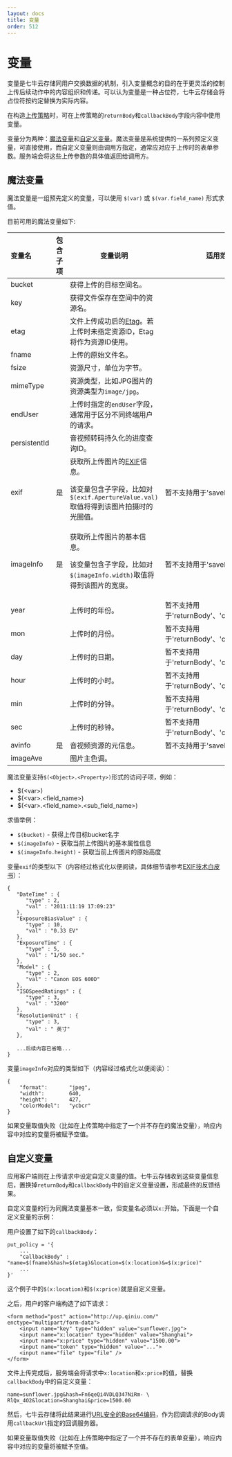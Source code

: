 ```yaml
---
layout: docs
title: 变量
order: 512
---
```

<a id="vars"></a>
# 变量

变量是七牛云存储同用户交换数据的机制，引入变量概念的目的在于更灵活的控制上传后续动作中的内容组织和传递。可以认为变量是一种占位符，七牛云存储会将占位符按约定替换为实际内容。

在构造[上传策略](../../../reference/security/put-policy.html)时，可在上传策略的`returnBody`和`callbackBody`字段内容中使用变量。

变量分为两种：[魔法变量](#magicvar)和[自定义变量](#xvar)。魔法变量是系统提供的一系列预定义变量，可直接使用，而自定义变量则由调用方指定，通常应对应于上传时的表单参数。服务端会将这些上传参数的具体值返回给调用方。

<a id="magicvar"></a>
## 魔法变量

魔法变量是一组预先定义的变量，可以使用 `$(var)` 或 `$(var.field_name)` 形式求值。

目前可用的魔法变量如下:

变量名       | 包含子项 | 变量说明 | 适用范围 
:----------- | :------- |------------------------------------------- |----
bucket       |          | 获得上传的目标空间名。    |
key          |          | 获得文件保存在空间中的资源名。    |
etag         |          | 文件上传成功后的[Etag](http://en.wikipedia.org/wiki/HTTP_ETag)。若上传时未指定资源ID，Etag将作为资源ID使用。    |
fname        |          | 上传的原始文件名。    |
fsize        |          | 资源尺寸，单位为字节。    |
mimeType     |          | 资源类型，比如JPG图片的资源类型为`image/jpg`。    |
endUser      |          | 上传时指定的`endUser`字段，通常用于区分不同终端用户的请求。    |
persistentId |          | 音视频转码持久化的进度查询ID。     |
exif         | 是       | 获取所上传图片的[EXIF](http://en.wikipedia.org/wiki/Exchangeable_image_file_format)信息。<p>该变量包含子字段，比如对`$(exif.ApertureValue.val)`取值将得到该图片拍摄时的光圈值。    | 暂不支持用于'saveKey'中
imageInfo    | 是       | 获取所上传图片的基本信息。<p>该变量包含子字段，比如对`$(imageInfo.width)`取值将得到该图片的宽度。    | 暂不支持用于'saveKey'中
year         |          | 上传时的年份。    | 暂不支持用于'returnBody'、'callbackBody'中
mon          |          | 上传时的月份。    | 暂不支持用于'returnBody'、'callbackBody'中
day          |          | 上传时的日期。    | 暂不支持用于'returnBody'、'callbackBody'中
hour         |          | 上传时的小时。    | 暂不支持用于'returnBody'、'callbackBody'中
min          |          | 上传时的分钟。    | 暂不支持用于'returnBody'、'callbackBody'中
sec          |          | 上传时的秒钟。    | 暂不支持用于'returnBody'、'callbackBody'中
avinfo       | 是       | 音视频资源的元信息。    | 暂不支持用于'saveKey'中
imageAve     |          | 图片主色调。      | 

魔法变量支持`$(<Object>.<Property>)`形式的访问子项，例如：

- $(\<var\>)
- $(\<var\>.\<field_name\>)
- $(\<var\>.\<field_name\>.\<sub_field_name\>)

求值举例：

- `$(bucket)` 				- 获得上传目标bucket名字
- `$(imageInfo)` 			- 获取当前上传图片的基本属性信息
- `$(imageInfo.height)`	 	- 获取当前上传图片的原始高度

变量`exif`的类型以下（内容经过格式化以便阅读，具体细节请参考[EXIF技术白皮书](http://www.cipa.jp/std/documents/e/DC-008-2012_E.pdf)）：  

```
{
   "DateTime" : {
      "type" : 2,
      "val" : "2011:11:19 17:09:23"
   },
   "ExposureBiasValue" : {
      "type" : 10,
      "val" : "0.33 EV"
   },
   "ExposureTime" : {
      "type" : 5,
      "val" : "1/50 sec."
   },
   "Model" : {
      "type" : 2,
      "val" : "Canon EOS 600D"
   },
   "ISOSpeedRatings" : {
      "type" : 3,
      "val" : "3200"
   },
   "ResolutionUnit" : {
      "type" : 3,
      "val" : " 英寸"
   },

   ...后续内容已省略...
}
```

变量`imageInfo`对应的类型如下（内容经过格式化以便阅读）：  

```
{
    "format":       "jpeg",
    "width":        640,
    "height":       427,
    "colorModel":   "ycbcr"
}
```

如果变量取值失败（比如在上传策略中指定了一个并不存在的魔法变量），响应内容中对应的变量将被赋予空值。

<a id="xvar"></a>
## 自定义变量

应用客户端则在上传请求中设定自定义变量的值。七牛云存储收到这些变量信息后，置换掉`returnBody`和`callbackBody`中的自定义变量设置，形成最终的反馈结果。

自定义变量的行为同魔法变量基本一致，但变量名必须以`x:`开始。下面是一个自定义变量的示例：

用户设置了如下的`callbackBody`：

```
put_policy = '{
    ...
    "callbackBody" : "name=$(fname)&hash=$(etag)&location=$(x:location)&=$(x:price)"
    ...
}'
```

这个例子中的`$(x:location)`和`$(x:price)`就是自定义变量。

之后，用户的客户端构造了如下请求：

```
<form method="post" action="http://up.qiniu.com/" 
enctype="multipart/form-data">
    <input name="key" type="hidden" value="sunflower.jpg">
    <input name="x:location" type="hidden" value="Shanghai">
    <input name="x:price" type="hidden" value="1500.00">
    <input name="token" type="hidden" value="...">
    <input name="file" type="file" />
</form>
```

文件上传完成后，服务端会将请求中`x:location`和`x:price`的值，替换`callbackBody`中的自定义变量：

```
name=sunflower.jpg&hash=Fn6qeQi4VDLQ347NiRm- \
RlQx_4O2&location=Shanghai&price=1500.00
```

然后，七牛云存储将此结果进行[URL安全的Base64编码](../../appendix.html#urlsafe-base64)，作为回调请求的Body调用`callbackUrl`指定的回调服务器。

如果变量取值失败（比如在上传策略中指定了一个并不存在的表单变量），响应内容中对应的变量将被赋予空值。
